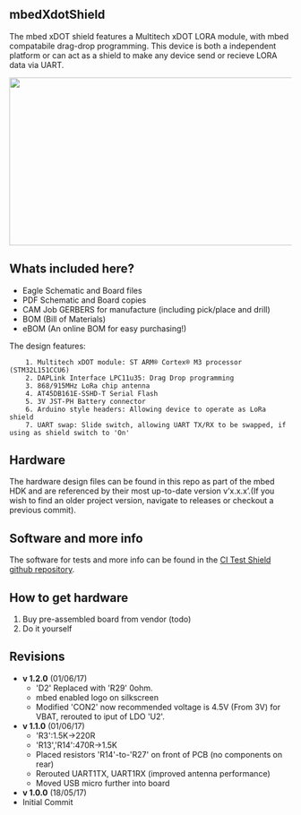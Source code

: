 ## mbedXdotShield

The mbed xDOT shield features a Multitech xDOT LORA module, with mbed compatabile drag-drop programming. This device is both a independent platform or can act as a shield to make any device send or recieve LORA data via UART.

<img src="http://i.imgur.com/FHe1Cg4.jpg" width="600" height="300" />

## Whats included here?

* Eagle Schematic and Board files
* PDF Schematic and Board copies
* CAM Job GERBERS for manufacture (including pick/place and drill)
* BOM (Bill of Materials)
* eBOM (An online BOM for easy purchasing!)

The design features:

        1. Multitech xDOT module: ST ARM® Cortex® M3 processor (STM32L151CCU6)
        2. DAPLink Interface LPC11u35: Drag Drop programming
        3. 868/915MHz LoRa chip antenna
        4. AT45DB161E-SSHD-T Serial Flash
        5. 3V JST-PH Battery connector
        6. Arduino style headers: Allowing device to operate as LoRa shield
        7. UART swap: Slide switch, allowing UART TX/RX to be swapped, if using as shield switch to 'On'

## Hardware

The hardware design files can be found in this repo as part of the mbed HDK and are referenced by their most up-to-date version v’x.x.x’.(If you wish to find an older project version, navigate to releases or checkout a previous commit).

## Software and more info

The software for tests and more info can be found in the [CI Test Shield github repository](http://www.github.com/armmbed/ci-test-shield). 

## How to get hardware

1. Buy pre-assembled board from vendor (todo)
2. Do it yourself


## Revisions
- **v 1.2.0** (01/06/17)
	-  'D2' Replaced with 'R29' 0ohm.
	-  mbed enabled logo on silkscreen
	-  Modified 'CON2' now recommended voltage is 4.5V (From 3V) for VBAT, rerouted to iput of LDO 'U2'.
- **v 1.1.0** (01/06/17)
	- 	'R3':1.5K->220R
	-  'R13','R14':470R->1.5K
	-  Placed resistors 'R14'-to-'R27' on front of PCB (no components on rear)
	-  Rerouted UART1TX, UART1RX (improved antenna performance)
	-  Moved USB micro further into board
- **v 1.0.0** (18/05/17)
 - Initial Commit










	
